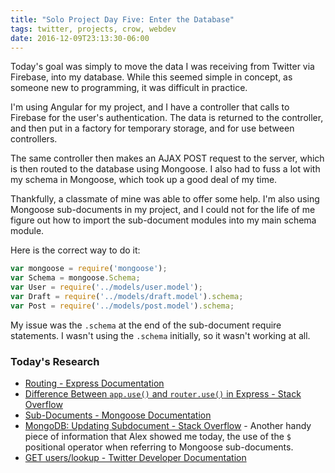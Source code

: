 ```yaml
---
title: "Solo Project Day Five: Enter the Database"
tags: twitter, projects, crow, webdev
date: 2016-12-09T23:13:30-06:00
---
```


Today's goal was simply to move the data I was receiving from Twitter via Firebase, into my database. While this seemed simple in concept, as someone new to programming, it was difficult in practice.

I'm using Angular for my project, and I have a controller that calls to Firebase for the user's authentication. The data is returned to the controller, and then put in a factory for temporary storage, and for use between controllers.

The same controller then makes an AJAX POST request to the server, which is then routed to the database using Mongoose. I also had to fuss a lot with my schema in Mongoose, which took up a good deal of my time.

Thankfully, a classmate of mine was able to offer some help. I'm also using Mongoose sub-documents in my project, and I could not for the life of me figure out how to import the sub-document modules into my main schema module.

Here is the correct way to do it:

```javascript
var mongoose = require('mongoose');
var Schema = mongoose.Schema;
var User = require('../models/user.model');
var Draft = require('../models/draft.model').schema;
var Post = require('../models/post.model').schema;
```

My issue was the `.schema` at the end of the sub-document require statements. I wasn't using the `.schema` initially, so it wasn't working at all.

### Today's Research

- [Routing - Express Documentation](https://expressjs.com/en/guide/routing.html)
- [Difference Between `app.use()` and `router.use()` in Express - Stack Overflow](http://stackoverflow.com/questions/27227650/difference-between-app-use-and-router-use-in-express)
- [Sub-Documents - Mongoose Documentation](http://mongoosejs.com/docs/subdocs.html)
- [MongoDB: Updating Subdocument - Stack Overflow](http://stackoverflow.com/questions/5646798/mongodb-updating-subdocument) - Another handy piece of information that Alex showed me today, the use of the `$` positional operator when referring to Mongoose sub-documents.
- [GET users/lookup - Twitter Developer Documentation](https://dev.twitter.com/rest/reference/get/users/lookup)
